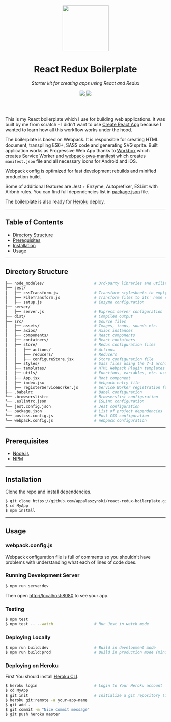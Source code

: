 <div align="center">
  <a href="https://github.com/appalaszynski/react-redux-boilerplate">
    <img src="https://user-images.githubusercontent.com/35331661/37395944-d3785364-2777-11e8-9c7b-da795e84a6a6.png" width="145px">
  </a>
  <br>
  <h1>React Redux Boilerplate</h1>
  <p>
    <em>Starter kit for creating apps using React and Redux</em>
  </p>
  <p>
    <a href="https://github.com/appalaszynski/react-redux-boilerplate/stargazers">
      <img src="https://img.shields.io/github/stars/appalaszynski/react-redux-boilerplate.svg" /> 
    </a>
    <a href="https://github.com/appalaszynski/react-redux-boilerplate/commits/master">
      <img src="https://img.shields.io/github/last-commit/appalaszynski/react-redux-boilerplate.svg" />
    </a>
  </p>
  <br>
  <br>
</div>

This is my React boilerplate which I use for building web applications. It was built by me from scratch - I didn't want to use [Create React App](https://github.com/facebook/create-react-app) because I wanted to learn how all this workflow works under the hood.

The boilerplate is based on Webpack. It is responsible for creating HTML document, transpiling ES6+, SASS code and generating SVG sprite.
Built application works as Progressive Web App thanks to [Workbox](https://developers.google.com/web/tools/workbox/) which creates Service Worker and [webpack-pwa-manifest](https://github.com/arthurbergmz/webpack-pwa-manifest) which creates `manifest.json` file and all necessary icons for Android and iOS.

Webpack config is optimized for fast development rebuilds and minified production build.

Some of additional features are Jest + Enzyme, Autoprefixer, ESLint with Airbnb rules. You can find full dependencies list in [package.json](https://github.com/appalaszynski/react-redux-boilerplate/blob/master/package.json) file.

The boilerplate is also ready for [Heroku](https://www.heroku.com/) deploy.

---

## Table of Contents

* [Directory Structure](#directory-structure)
* [Prerequisites](#prerequisites)
* [Installation](#installation)
* [Usage](#usage)

---

## Directory Structure

```bash
├── node_modules/                      # 3rd-party libraries and utilities
├── jest/                        
│   ├── cssTransform.js                # Transform stylesheets to empty objects
│   ├── FileTransform.js               # Transform files to its' name string
│   ├── setup.js                       # Enzyme configuration
├── server/                        
│   ├── server.js                      # Express server configuration
├── dist/                              # Compiled output
├── src/                               # Source files
│   ├── assets/                        # Images, icons, sounds etc.
│   ├── axios/                         # Axios instances
│   ├── components/                    # React components
│   ├── containers/                    # React containers
│   ├── store/                         # Redux configuration files
│   │   ├── actions/                   # Actions
│   │   ├── reducers/                  # Reducers
│   │   ├── configureStore.jsx         # Store configuration file
│   ├── styles/                        # Sass files using the 7-1 architecture pattern
│   ├── templates/                     # HTML Webpack Plugin templates
│   ├── utils/                         # Functions, variables, etc. used across many files
│   ├── App.jsx                        # Root component
│   ├── index.jsx                      # Webpack entry file
│   ├── registerServiceWorker.js       # Service Worker registration function
├── .babelrc                           # Babel configuration
└── .browserslistrc                    # Browserslist configuration
└── .eslintrc.json                     # ESLint configuration
└── jest.config.json                   # Jest configuration
└── package.json                       # List of project dependencies + NPM scripts
└── postcss.config.js                  # Post CSS configuration
└── webpack.config.js                  # Webpack configuration
```

---

## Prerequisites

* [Node.js](https://nodejs.org)
* [NPM](https://github.com/npm/npm)

---

## Installation

Clone the repo and install dependencies.

```bash
$ git clone https://github.com/appalaszynski/react-redux-boilerplate.git MyApp
$ cd MyApp
$ npm install                          
```
---

## Usage

### webpack.config.js

Webpack configuration file is full of comments so you shouldn't have problems with understanding what each of lines of code does.

### Running Development Server

```bash
$ npm run serve:dev                 
```

Then open [http://localhost:8080](http://localhost:8080) to see your app.

### Testing

```bash
$ npm test
$ npm test -- --watch                  # Run Jest in watch mode
```

### Deploying Locally

```bash
$ npm run build:dev                    # Build in development mode
$ npm run build:prod                   # Build in production mode (minified files versions, external stylesheets)
```

### Deploying on Heroku

First You should install [Heroku CLI](https://devcenter.heroku.com/articles/heroku-cli).

```bash
$ heroku login                         # Login to Your Heroku account
$ cd MyApp
$ git init                             # Initialize a git repository (ignore if already exists)
$ heroku git:remote -a your-app-name
$ git add .
$ git commit -m "Nice commit message"
$ git push heroku master
```
